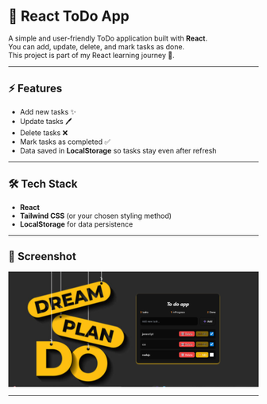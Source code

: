 # 📝 React ToDo App  

A simple and user-friendly ToDo application built with **React**.  
You can add, update, delete, and mark tasks as done.  
This project is part of my React learning journey 🚀.  

---

## ⚡ Features  
- Add new tasks ✨  
- Update tasks 🖊️  
- Delete tasks ❌  
- Mark tasks as completed ✅  
- Data saved in **LocalStorage** so tasks stay even after refresh  

---

## 🛠️ Tech Stack  
- **React**  
- **Tailwind CSS** (or your chosen styling method)  
- **LocalStorage** for data persistence  

---

## 📸 Screenshot  
![App Screenshot](screenshot.png)  

---

